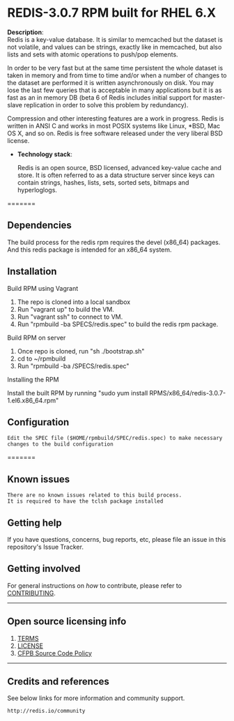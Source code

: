 # REDIS-3.0.7 RPM built for RHEL 6.X

**Description**:  
Redis is a key-value database. It is similar to memcached but the dataset is not volatile, and values can be strings, exactly like in memcached, but also
lists and sets with atomic operations to push/pop elements.

In order to be very fast but at the same time persistent the whole dataset is taken in memory and from time to time and/or when a number of changes to the
dataset are performed it is written asynchronously on disk. You may lose the last few queries that is acceptable in many applications but it is as fast
as an in memory DB (beta 6 of Redis includes initial support for master-slave replication in order to solve this problem by redundancy).

Compression and other interesting features are a work in progress. Redis is written in ANSI C and works in most POSIX systems like Linux, *BSD, Mac OS X,
and so on. Redis is free software released under the very liberal BSD license.


  - **Technology stack**: 

    Redis is an open source, BSD licensed, advanced key-value cache and store. It is often referred to as a data structure server since keys can contain strings, hashes, lists, sets, sorted sets, bitmaps and hyperloglogs.

=======

## Dependencies

The build process for the redis rpm requires the devel (x86_64) packages. 
And this redis package is intended for an x86_64 system.

## Installation

Build RPM using Vagrant

1. The repo is cloned into a local sandbox
2. Run "vagrant up" to build the VM.
3. Run "vagrant ssh" to connect to VM.
4. Run "rpmbuild -ba SPECS/redis.spec" to build the redis rpm package.

Build RPM on server

1. Once repo is cloned, run "sh ./bootstrap.sh"
2. cd to ~/rpmbuild 
3. Run "rpmbuild -ba /SPECS/redis.spec"

Installing the RPM 

Install the built RPM by running "sudo yum install RPMS/x86_64/redis-3.0.7-1.el6.x86_64.rpm"

## Configuration

    Edit the SPEC file ($HOME/rpmbuild/SPEC/redis.spec) to make necessary changes to the build configuration

=======


## Known issues

    There are no known issues related to this build process.
    It is required to have the tclsh package installed 

## Getting help

If you have questions, concerns, bug reports, etc, please file an issue in this repository's Issue Tracker.


## Getting involved

For general instructions on _how_ to contribute, please refer to [CONTRIBUTING](CONTRIBUTING.md).


----

## Open source licensing info
1. [TERMS](TERMS.md)
2. [LICENSE](LICENSE)
3. [CFPB Source Code Policy](https://github.com/cfpb/source-code-policy/)


----

## Credits and references

See below links for more information and community support.

    http://redis.io/community
    
